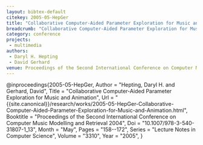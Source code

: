 ```yaml
---
layout: bibtex-default
citekey: 2005-05-HepGer
title: "Collaborative Computer-Aided Parameter Exploration for Music and Animation (2005)"
breadcrumb: "Collaborative Computer-Aided Parameter Exploration for Music and Animation (2005)"
category: conference
projects:
 - multimedia
authors:
 - Daryl H. Hepting
 - David Gerhard
venue: Proceedings of the Second International Conference on Computer Music Modelling and Retrieval 2004
---
```

@inproceedings{2005-05-HepGer,
	Author =  "Hepting, Daryl H. and Gerhard, David",
	Title =  "Collaborative Computer-Aided Parameter Exploration for Music and Animation",
	Url = \"{{site.canonical}}/research/works/2005-05-HepGer-Collaborative-Computer-Aided-Parameter-Exploration-for-Music-and-Animation.html\",
	Booktitle =  "Proceedings of the Second International Conference on Computer Music Modelling and Retrieval 2004",
	Doi =  "10.1007/978-3-540-31807-1\_13",
	Month =  "May",
	Pages =  "158--172",
	Series =  "Lecture Notes in Computer Science",
	Volume =  "3310",
	Year =  "2005",
}
